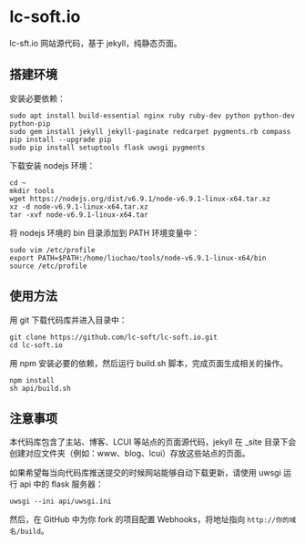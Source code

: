 # lc-soft.io

lc-sft.io 网站源代码，基于 jekyll，纯静态页面。

## 搭建环境

安装必要依赖：

	sudo apt install build-essential nginx ruby ruby-dev python python-dev python-pip
	sudo gem install jekyll jekyll-paginate redcarpet pygments.rb compass
	pip install --upgrade pip
	sudo pip install setuptools flask uwsgi pygments

下载安装 nodejs 环境：

	cd ~
	mkdir tools
	wget https://nodejs.org/dist/v6.9.1/node-v6.9.1-linux-x64.tar.xz
	xz -d node-v6.9.1-linux-x64.tar.xz
	tar -xvf node-v6.9.1-linux-x64.tar

将 nodejs 环境的 bin 目录添加到 PATH 环境变量中：

	sudo vim /etc/profile
	export PATH=$PATH:/home/liuchao/tools/node-v6.9.1-linux-x64/bin
	source /etc/profile

## 使用方法

用 git 下载代码库并进入目录中：

	git clone https://github.com/lc-soft/lc-soft.io.git
	cd lc-soft.io

用 npm 安装必要的依赖，然后运行 build.sh 脚本，完成页面生成相关的操作。

	npm install
	sh api/build.sh

## 注意事项

本代码库包含了主站、博客、LCUI 等站点的页面源代码，jekyll 在 _site 目录下会
创建对应文件夹（例如：www、blog、lcui）存放这些站点的页面。

如果希望每当向代码库推送提交的时候网站能够自动下载更新，请使用 uwsgi 运行 api
中的 flask 服务器：

	uwsgi --ini api/uwsgi.ini

然后，在 GitHub 中为你 fork 的项目配置 Webhooks，将地址指向 
`http://你的域名/build`。
